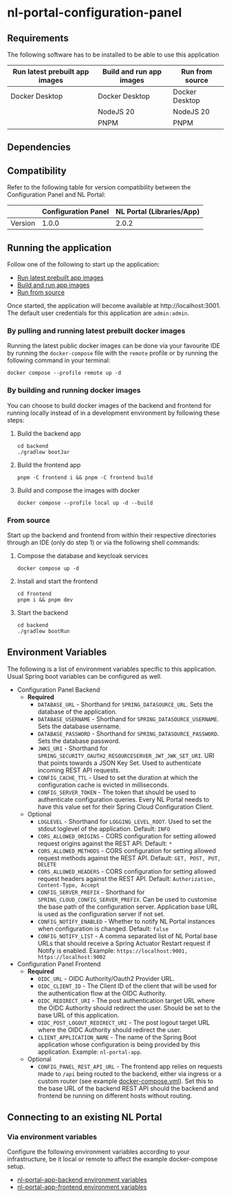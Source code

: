 # nl-portal-configuration-panel

## Requirements

The following software has to be installed to be able to use this application

| Run latest prebuilt app images | Build and run app images | Run from source |
|--------------------------------|--------------------------|-----------------|
| Docker Desktop                 | Docker Desktop           | Docker Desktop  |
|                                | NodeJS 20                | NodeJS 20       |
|                                | PNPM                     | PNPM            |

## Dependencies

## Compatibility

Refer to the following table for version compatibility between the Configuration Panel and NL Portal:

|         | Configuration Panel | NL Portal (Libraries/App) |
|---------|---------------------|---------------------------|
| Version | 1.0.0               | 2.0.2                     |

## Running the application

Follow one of the following to start up the application:

* [Run latest prebuilt app images](#by-pulling-and-running-latest-prebuilt-docker-images)
* [Build and run app images](#by-building-and-running-docker-images)
* [Run from source](#from-source)

Once started, the application will become available at http://localhost:3001. The default user credentials
for this application are `admin:admin`.

### By pulling and running latest prebuilt docker images

Running the latest public docker images can be done via your favourite IDE by running the `docker-compose` file with
the `remote` profile or by running the following command in your terminal:

```shell
docker compose --profile remote up -d
```

### By building and running docker images

You can choose to build docker images of the backend and frontend for running locally
instead of in a development environment by following these steps:

1. Build the backend app
   ```shell
   cd backend
   ./gradlew bootJar
   ```
2. Build the frontend app
   ```shell
   pnpm -C frontend i && pnpm -C frontend build
   ```
3. Build and compose the images with docker
   ```shell
   docker compose --profile local up -d --build
   ```

### From source

Start up the backend and frontend from within their respective directories through an IDE (only do step 1) or via the
following shell commands:

1. Compose the database and keycloak services
   ```shell
   docker compose up -d
   ```
2. Install and start the frontend
   ```shell
   cd frontend
   pnpm i && pnpm dev
   ```
3. Start the backend
   ```shell
   cd backend
   ./gradlew bootRun
   ```

## Environment Variables

The following is a list of environment variables specific to this application. Usual Spring boot variables can be
configured as well.

* Configuration Panel Backend
    * **Required**
        * `DATABASE_URL` - Shorthand for `SPRING_DATASOURCE_URL`. Sets the database of the application.
        * `DATABASE_USERNAME` - Shorthand for `SPRING_DATASOURCE_USERNAME`. Sets the database username.
        * `DATABASE_PASSWORD` - Shorthand for `SPRING_DATASOURCE_PASSWORD`. Sets the database password.
        * `JWKS_URI` - Shorthand for `SPRING_SECURITY_OAUTH2_RESOURCESERVER_JWT_JWK_SET_URI`. URI that points towards a
          JSON Key Set. Used to authenticate incoming REST API requests.
        * `CONFIG_CACHE_TTL` - Used to set the duration at which the configuration cache is evicted in milliseconds.
        * `CONFIG_SERVER_TOKEN` - The token that should be used to authenticate configuration queries. Every NL Portal
          needs to have this
          value set for their Spring Cloud Configuration Client.
    * Optional
        * `LOGLEVEL` - Shorthand for `LOGGING_LEVEL_ROOT`. Used to set the stdout loglevel of the application.
          Default: `INFO`
        * `CORS_ALLOWED_ORIGINS` - CORS configuration for setting allowed request origins against the REST API. Default:
          `*`
        * `CORS_ALLOWED_METHODS` - CORS configuration for setting allowed request methods against the REST API.
          Default: `GET, POST, PUT, DELETE`
        * `CORS_ALLOWED_HEADERS` - CORS configuration for setting allowed request headers against the REST API.
          Default: `Authorization, Content-Type, Accept`
        * `CONFIG_SERVER_PREFIX` - Shorthand for `SPRING_CLOUD_CONFIG_SERVER_PREFIX`. Can be used to customise the base
          path of the configuration server. Application base URL is used as the configuration server if not set.
        * `CONFIG_NOTIFY_ENABLED` - Whether to notify NL Portal instances when configuration is changed. Default:
          `false`
        * `CONFIG_NOTIFY_LIST` - A comma separated list of NL Portal base URLs that should receive a Spring Actuator
          Restart request if Notify is enabled. Example: `https://localhost:9001, https://localhost:9002`
* Configuration Panel Frontend
    * **Required**
        * `OIDC_URL` - OIDC Authority/Oauth2 Provider URL.
        * `OIDC_CLIENT_ID` - The Client ID of the client that will be used for the authentication flow at the OIDC
          Authority.
        * `OIDC_REDIRECT_URI` - The post authentication target URL where the OIDC Authority should redirect the user.
          Should be set to the base URL of this application.
        * `OIDC_POST_LOGOUT_REDIRECT_URI` - The post logout target URL where the OIDC Authority should redirect the
          user.
        * `CLIENT_APPLICATION_NAME` - The name of the Spring Boot application whose configuration is being provided by
          this application. Example: `nl-portal-app`.
    * Optional
        * `CONFIG_PANEL_REST_API_URL` - The frontend app relies on requests made to `/api` being routed to the backend,
          either via ingress or a custom router (see example [docker-compose.yml](docker-compose.yaml)). Set this to the
          base URL of the backend REST API should the backend and frontend be running on different hosts without
          routing.

## Connecting to an existing NL Portal

### Via environment variables

Configure the following environment variables according to your infrastructure, be it local or remote to affect the
example docker-compose setup.

* [nl-portal-app-backend environment variables](imports/backend.env)
* [nl-portal-app-frontend environment variables](imports/frontend.env)
